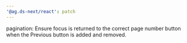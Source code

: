 ```yaml
---
'@ag.ds-next/react': patch
---
```


pagination: Ensure focus is returned to the correct page number button when the Previous button is added and removed.
